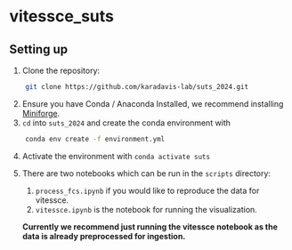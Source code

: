 # vitessce_suts

## Setting up

1. Clone the repository:

```zsh
    git clone https://github.com/karadavis-lab/suts_2024.git
```

2. Ensure you have Conda / Anaconda Installed, we recommend installing [Miniforge](https://github.com/conda-forge/miniforge).
3. `cd` into `suts_2024` and create the conda environment with

```zsh
    conda env create -f environment.yml
```

4. Activate the environment with `conda activate suts`
5. There are two notebooks which can be run in the `scripts` directory:

    1. `process_fcs.ipynb` if you would like to reproduce the data for vitessce.
    2. `vitessce.ipynb` is the notebook for running the visualization.

    **Currently we recommend just running the vitessce notebook as the data is already preprocessed for ingestion.**
